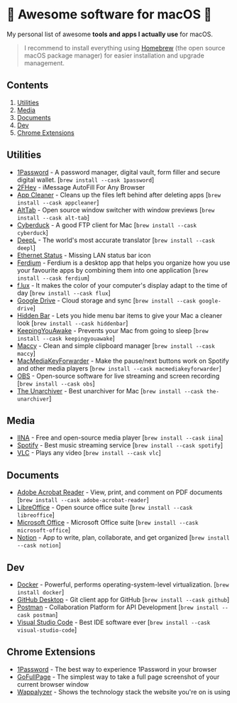 # 🚀 Awesome software for macOS  

My personal list of awesome **tools and apps I actually use** for macOS.

> I recommend to install everything using [Homebrew](https://docs.brew.sh/Installation) (the open source macOS  package manager) for easier installation and upgrade management.

## Contents

1. [Utilities](#utilities)
2. [Media](#media)
3. [Documents](#documents)
4. [Dev](#dev)
5. [Chrome Extensions](#chrome-extensions)

## Utilities
- [1Password](https://1password.com/) - A password manager, digital vault, form filler and secure digital wallet. [`brew install --cask 1password`]
- [2FHey](https://2fhey.com/) - iMessage AutoFill For Any Browser
- [App Cleaner](https://freemacsoft.net/appcleaner/) - Cleans up the files left behind after deleting apps [`brew install --cask appcleaner`]
- [AltTab](https://alt-tab-macos.netlify.app/) - Open source window switcher with window previews [`brew install --cask alt-tab`]
- [Cyberduck](https://cyberduck.io/) - A good FTP client for Mac [`brew install --cask cyberduck`]
- [DeepL](https://www.deepl.com/) - The world's most accurate translator [`brew install --cask deepl`]
- [Ethernet Status](https://ethernetstatus.com/) - Missing LAN status bar icon
- [Ferdium](https://ferdium.org/) - Ferdium is a desktop app that helps you organize how you use your favourite apps by combining them into one application [`brew install --cask ferdium`]
- [f.lux](https://justgetflux.com/) - It makes the color of your computer's display adapt to the time of day [`brew install --cask flux`]
- [Google Drive](https://www.google.com/drive/) - Cloud storage and sync [`brew install --cask google-drive`]
- [Hidden Bar](https://github.com/dwarvesf/hidden) -  Lets you hide menu bar items to give your Mac a cleaner look [`brew install --cask hiddenbar`]
- [KeepingYouAwake](https://keepingyouawake.app/) - Prevents your Mac from going to sleep [`brew install --cask keepingyouawake`]
- [Maccy](https://github.com/p0deje/Maccy) - Clean and simple clipboard manager [`brew install --cask maccy`]
- [MacMediaKeyForwarder](https://github.com/quentinlesceller/macmediakeyforwarder) - Make the pause/next buttons work on Spotify and other media players [`brew install --cask macmediakeyforwarder`]
- [OBS](https://obsproject.com/) - Open-source software for live streaming and screen recording [`brew install --cask obs`]
- [The Unarchiver](https://theunarchiver.com/) - Best unarchiver for Mac [`brew install --cask the-unarchiver`]

## Media

- [IINA](https://iina.io/) - Free and open-source media player [`brew install --cask iina`]
- [Spotify](https://www.spotify.com/) - Best music streaming service [`brew install --cask spotify`]
- [VLC](https://www.videolan.org/) - Plays any video [`brew install --cask vlc`]

## Documents

- [Adobe Acrobat Reader](https://get.adobe.com/reader/) - View, print, and comment on PDF documents [`brew install --cask adobe-acrobat-reader`]
- [LibreOffice](https://www.libreoffice.org/) - Open source office suite [`brew install --cask libreoffice`]
- [Microsoft Office](https://products.office.com/mac/microsoft-office-for-mac/) - Microsoft Office suite [`brew install --cask microsoft-office`]
- [Notion](https://www.notion.so/) - App to write, plan, collaborate, and get organized [`brew install --cask notion`]  


## Dev

- [Docker](https://www.docker.com/) - Powerful, performs operating-system-level virtualization. [`brew install docker`]
- [GitHub Desktop](https://desktop.github.com/) - Git client app for GitHub [`brew install --cask github`]
- [Postman](https://www.postman.com/) - Collaboration Platform for API Development [`brew install --cask postman`]
- [Visual Studio Code](https://code.visualstudio.com/) - Best IDE software ever [`brew install --cask visual-studio-code`]

## Chrome Extensions

- [1Password](https://chrome.google.com/webstore/detail/1password-%E2%80%93-password-mana/aeblfdkhhhdcdjpifhhbdiojplfjncoa?hl=en) - The best way to experience 1Password in your browser
- [GoFullPage](https://chrome.google.com/webstore/detail/gofullpage-full-page-scre/fdpohaocaechififmbbbbbknoalclacl?hl=en) - The simplest way to take a full page screenshot of your current browser window
- [Wappalyzer](https://chrome.google.com/webstore/detail/wappalyzer/gppongmhjkpfnbhagpmjfkannfbllamg?hl=en) - Shows the technology stack the website you're on is using


